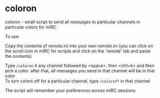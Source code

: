 # coloron
coloron - small script to send all messages to particular channels in particular colors for mIRC

To use:

Copy the contents of remote.ini into your own remote.ini (you can click on the scroll icon in mIRC for scripts and click on the 'remote' tab and paste the contents)

Type `/coloron` it any channel followed by \<space\>, then \<ctrl+k\> and then pick a color. after that, all messages you send in that channel will be in that color\
To turn colors off for a particular channel, type `/coloroff` in that channel

The script will remember your preferences across mIRC sessions
